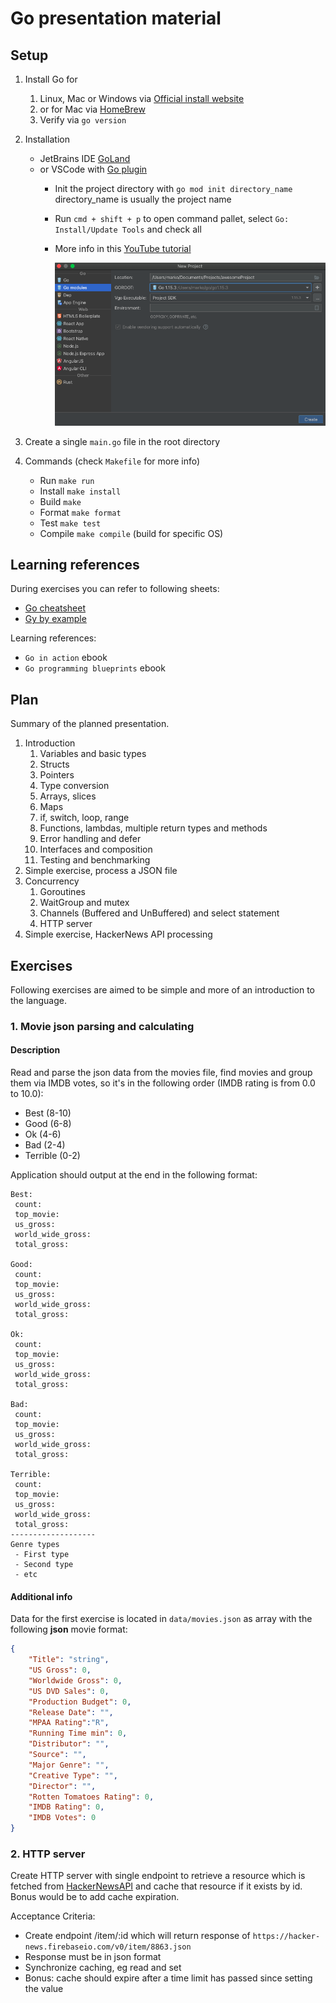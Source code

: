 # Go presentation material

## Setup
1. Install Go for
    1. Linux, Mac or Windows via [Official install website](https://golang.org/doc/install) 
    2. or for Mac via [HomeBrew](https://formulae.brew.sh/formula/go)
    3. Verify via `go version`
     
2. Installation 
    - JetBrains IDE [GoLand](https://www.jetbrains.com/go/)
    - or VSCode with [Go plugin](https://code.visualstudio.com/docs/languages/go)
        - Init the project directory with `go mod init directory_name` directory_name is usually the project name
        - Run `cmd + shift + p` to open command pallet, select `Go: Install/Update Tools` and check all 
        - More info in this [YouTube tutorial](https://www.youtube.com/watch?v=TfCMweSHWHw) 

            ![Intelij new Go Project](./assets/go_new_project.png)
    
3. Create a single `main.go` file in the root directory

4. Commands (check `Makefile` for more info)
    - Run `make run`
    - Install `make install`
    - Build `make`
    - Format `make format`
    - Test `make test`
    - Compile `make compile` (build for specific OS) 

## Learning references

During exercises you can refer to following sheets:
 - [Go cheatsheet](https://devhints.io/go)
 - [Gy by example](https://gobyexample.com/)
 
Learning references:
 - `Go in action` ebook
 - `Go programming blueprints` ebook

## Plan
Summary of the planned presentation.

1. Introduction
    1. Variables and basic types
    2. Structs
    3. Pointers
    4. Type conversion
    5. Arrays, slices
    6. Maps
    7. if, switch, loop, range
    8. Functions, lambdas, multiple return types and methods
    9. Error handling and defer
    10. Interfaces and composition
    11. Testing and benchmarking
2. Simple exercise, process a JSON file
3. Concurrency
    1. Goroutines
    2. WaitGroup and mutex
    3. Channels (Buffered and UnBuffered) and select statement
    4. HTTP server
4. Simple exercise, HackerNews API processing


## Exercises
Following exercises are aimed to be simple and more of an introduction to the language.

### 1. Movie json parsing and calculating
#### Description
Read and parse the json data from the movies file, find movies and group them via IMDB votes, 
so it's in the following order (IMDB rating is from 0.0 to 10.0):
 - Best (8-10)
 - Good (6-8)
 - Ok (4-6)
 - Bad (2-4)
 - Terrible (0-2)

Application should output at the end in the following format:
```text
Best:
 count:
 top_movie:
 us_gross: 
 world_wide_gross:
 total_gross:

Good:
 count:
 top_movie:
 us_gross: 
 world_wide_gross:
 total_gross:

Ok:
 count:
 top_movie:
 us_gross: 
 world_wide_gross:
 total_gross:

Bad:
 count:
 top_movie:
 us_gross: 
 world_wide_gross:
 total_gross:

Terrible:
 count: 
 top_movie:
 us_gross: 
 world_wide_gross:
 total_gross:
-------------------
Genre types
 - First type
 - Second type
 - etc
```

#### Additional info

Data for the first exercise is located in `data/movies.json` as array with the following **json** movie format:
```json
{
    "Title": "string",
    "US Gross": 0,
    "Worldwide Gross": 0,
    "US DVD Sales": 0,
    "Production Budget": 0,
    "Release Date": "",
    "MPAA Rating":"R",
    "Running Time min": 0,
    "Distributor": "",
    "Source": "",
    "Major Genre": "",
    "Creative Type": "",
    "Director": "",
    "Rotten Tomatoes Rating": 0,
    "IMDB Rating": 0,
    "IMDB Votes": 0
}
```

### 2. HTTP server

Create HTTP server with single endpoint to retrieve a resource which is fetched from 
[HackerNewsAPI](https://github.com/HackerNews/API) and cache that resource if it exists by id. Bonus would be to add 
cache expiration.

Acceptance Criteria:
 - Create endpoint /item/:id which will return response of `https://hacker-news.firebaseio.com/v0/item/8863.json`
 - Response must be in json format
 - Synchronize caching, eg read and set
 - Bonus: cache should expire after a time limit has passed since setting the value
